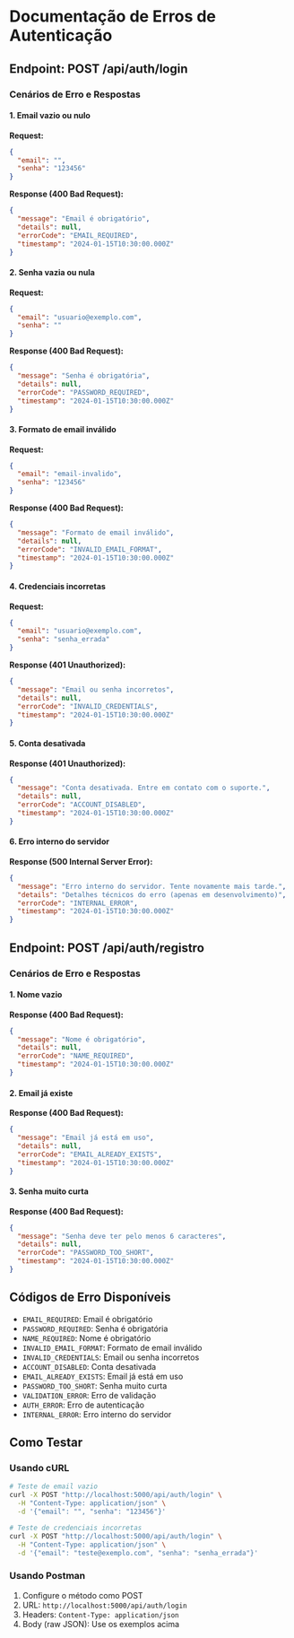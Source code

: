 # Documentação de Erros de Autenticação

## Endpoint: POST /api/auth/login

### Cenários de Erro e Respostas

#### 1. Email vazio ou nulo
**Request:**
```json
{
  "email": "",
  "senha": "123456"
}
```

**Response (400 Bad Request):**
```json
{
  "message": "Email é obrigatório",
  "details": null,
  "errorCode": "EMAIL_REQUIRED",
  "timestamp": "2024-01-15T10:30:00.000Z"
}
```

#### 2. Senha vazia ou nula
**Request:**
```json
{
  "email": "usuario@exemplo.com",
  "senha": ""
}
```

**Response (400 Bad Request):**
```json
{
  "message": "Senha é obrigatória",
  "details": null,
  "errorCode": "PASSWORD_REQUIRED",
  "timestamp": "2024-01-15T10:30:00.000Z"
}
```

#### 3. Formato de email inválido
**Request:**
```json
{
  "email": "email-invalido",
  "senha": "123456"
}
```

**Response (400 Bad Request):**
```json
{
  "message": "Formato de email inválido",
  "details": null,
  "errorCode": "INVALID_EMAIL_FORMAT",
  "timestamp": "2024-01-15T10:30:00.000Z"
}
```

#### 4. Credenciais incorretas
**Request:**
```json
{
  "email": "usuario@exemplo.com",
  "senha": "senha_errada"
}
```

**Response (401 Unauthorized):**
```json
{
  "message": "Email ou senha incorretos",
  "details": null,
  "errorCode": "INVALID_CREDENTIALS",
  "timestamp": "2024-01-15T10:30:00.000Z"
}
```

#### 5. Conta desativada
**Response (401 Unauthorized):**
```json
{
  "message": "Conta desativada. Entre em contato com o suporte.",
  "details": null,
  "errorCode": "ACCOUNT_DISABLED",
  "timestamp": "2024-01-15T10:30:00.000Z"
}
```

#### 6. Erro interno do servidor
**Response (500 Internal Server Error):**
```json
{
  "message": "Erro interno do servidor. Tente novamente mais tarde.",
  "details": "Detalhes técnicos do erro (apenas em desenvolvimento)",
  "errorCode": "INTERNAL_ERROR",
  "timestamp": "2024-01-15T10:30:00.000Z"
}
```

## Endpoint: POST /api/auth/registro

### Cenários de Erro e Respostas

#### 1. Nome vazio
**Response (400 Bad Request):**
```json
{
  "message": "Nome é obrigatório",
  "details": null,
  "errorCode": "NAME_REQUIRED",
  "timestamp": "2024-01-15T10:30:00.000Z"
}
```

#### 2. Email já existe
**Response (400 Bad Request):**
```json
{
  "message": "Email já está em uso",
  "details": null,
  "errorCode": "EMAIL_ALREADY_EXISTS",
  "timestamp": "2024-01-15T10:30:00.000Z"
}
```

#### 3. Senha muito curta
**Response (400 Bad Request):**
```json
{
  "message": "Senha deve ter pelo menos 6 caracteres",
  "details": null,
  "errorCode": "PASSWORD_TOO_SHORT",
  "timestamp": "2024-01-15T10:30:00.000Z"
}
```

## Códigos de Erro Disponíveis

- `EMAIL_REQUIRED`: Email é obrigatório
- `PASSWORD_REQUIRED`: Senha é obrigatória
- `NAME_REQUIRED`: Nome é obrigatório
- `INVALID_EMAIL_FORMAT`: Formato de email inválido
- `INVALID_CREDENTIALS`: Email ou senha incorretos
- `ACCOUNT_DISABLED`: Conta desativada
- `EMAIL_ALREADY_EXISTS`: Email já está em uso
- `PASSWORD_TOO_SHORT`: Senha muito curta
- `VALIDATION_ERROR`: Erro de validação
- `AUTH_ERROR`: Erro de autenticação
- `INTERNAL_ERROR`: Erro interno do servidor

## Como Testar

### Usando cURL

```bash
# Teste de email vazio
curl -X POST "http://localhost:5000/api/auth/login" \
  -H "Content-Type: application/json" \
  -d '{"email": "", "senha": "123456"}'

# Teste de credenciais incorretas
curl -X POST "http://localhost:5000/api/auth/login" \
  -H "Content-Type: application/json" \
  -d '{"email": "teste@exemplo.com", "senha": "senha_errada"}'
```

### Usando Postman

1. Configure o método como POST
2. URL: `http://localhost:5000/api/auth/login`
3. Headers: `Content-Type: application/json`
4. Body (raw JSON): Use os exemplos acima
